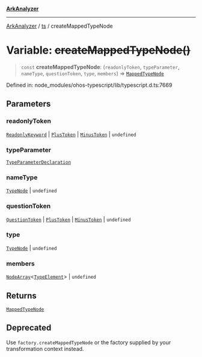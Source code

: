 [**ArkAnalyzer**](../../../../README.md)

***

[ArkAnalyzer](../../../../globals.md) / [ts](../README.md) / createMappedTypeNode

# Variable: ~~createMappedTypeNode()~~

> `const` **createMappedTypeNode**: (`readonlyToken`, `typeParameter`, `nameType`, `questionToken`, `type`, `members`) => [`MappedTypeNode`](../interfaces/MappedTypeNode.md)

Defined in: node\_modules/ohos-typescript/lib/typescript.d.ts:7669

## Parameters

### readonlyToken

[`ReadonlyKeyword`](../type-aliases/ReadonlyKeyword.md) | [`PlusToken`](../type-aliases/PlusToken.md) | [`MinusToken`](../type-aliases/MinusToken.md) | `undefined`

### typeParameter

[`TypeParameterDeclaration`](../interfaces/TypeParameterDeclaration.md)

### nameType

[`TypeNode`](../interfaces/TypeNode.md) | `undefined`

### questionToken

[`QuestionToken`](../type-aliases/QuestionToken.md) | [`PlusToken`](../type-aliases/PlusToken.md) | [`MinusToken`](../type-aliases/MinusToken.md) | `undefined`

### type

[`TypeNode`](../interfaces/TypeNode.md) | `undefined`

### members

[`NodeArray`](../interfaces/NodeArray.md)\<[`TypeElement`](../interfaces/TypeElement.md)\> | `undefined`

## Returns

[`MappedTypeNode`](../interfaces/MappedTypeNode.md)

## Deprecated

Use `factory.createMappedTypeNode` or the factory supplied by your transformation context instead.
